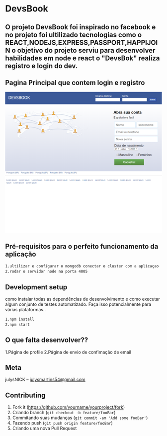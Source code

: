 # DevsBook
## O projeto DevsBook foi inspirado no facebook e no projeto foi ultilizado tecnologias como  o REACT,NODEJS,EXPRESS,PASSPORT,HAPPIJOIN  o objetivo do projeto serviu para desenvolver habilidades em node e react o "DevsBok" realiza  registro e  login do dev.

## Pagina Principal que contem login e registro
![](GITHUBIMG/localhost_3000_.png)

## Pré-requisitos para o  perfeito funcionamento da aplicação
```sh
1.ultilizar e configurar o mongodb conectar o cluster com a aplicaçao
2.rodar o servidor node na porta 4005
```
## Development setup

como instalar todas as dependências de desenvolvimento e como executar algum conjunto de testes automatizado. Faça isso potencialmente para várias plataformas..

```sh
1.npm install
2.npm start
```
## O que falta desenvolver??
1.Página de profile
2.Página de envio de confimação de email

## Meta

julysNICK – julysmartins54@gmail.com


## Contributing

1. Fork it (<https://github.com/yourname/yourproject/fork>)
2. Criando  branch (`git checkout -b feature/fooBar`)
3. Commitando suas mudanças (`git commit -am 'Add some fooBar'`)
4. Fazendo push (`git push origin feature/fooBar`)
5. Criando uma nova Pull Request
